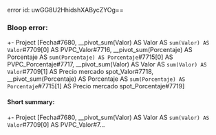 error id: uwGG8U2HhidshXABycZYOg==
### Bloop error:

+- Project [Fecha#7680, __pivot_sum(Valor) AS Valor AS `sum(Valor) AS Valor`#7709[0] AS PVPC_Valor#7716, __pivot_sum(Porcentaje) AS Porcentaje AS `sum(Porcentaje) AS Porcentaje`#7715[0] AS PVPC_Porcentaje#7717, __pivot_sum(Valor) AS Valor AS `sum(Valor) AS Valor`#7709[1] AS Precio mercado spot_Valor#7718, __pivot_sum(Porcentaje) AS Porcentaje AS `sum(Porcentaje) AS Porcentaje`#7715[1] AS Precio mercado spot_Porcentaje#7719]
#### Short summary: 

+- Project [Fecha#7680, __pivot_sum(Valor) AS Valor AS `sum(Valor) AS Valor`#7709[0] AS PVPC_Valor#7...